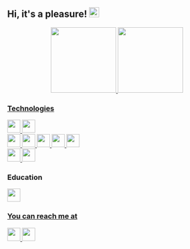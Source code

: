 ## Hi, it's a pleasure! <img src="https://ik.imagekit.io/joaonasc/GitHub/assets/wave_Mdjm5gVSL.gif" width="23px"> 

<div align="center">
  <a href="https://github.com/coutinhomarco">
  <img height="150em" src="https://github-readme-stats.vercel.app/api?username=JoaoPedroLage&show_icons=true&theme=dark&include_all_commits=true&count_private=true"/>
  <img height="150em" src="https://github-readme-stats.vercel.app/api/top-langs/?username=JoaoPedroLage&layout=compact&langs_count=7&theme=dark"/>
</div>

### Technologies
<section style="display: inline-block;">
  <a href="https://isocpp.org/std/the-standard" target="blank">
    <img 
      height="30"
      src="https://img.shields.io/badge/C%2B%2B-00599C?style=for-the-badge&logo=c%2B%2B&logoColor=white"
      />
  </a>
  <a href="https://docs.python.org/3/" target="_blank">
    <img 
      height="30"
      src="https://img.shields.io/badge/Python-3776AB?style=for-the-badge&logo=python&logoColor=white"
     />
  </a>
  <br/>
  <a href="https://developer.mozilla.org/en-US/docs/Web/JavaScript" target="blank">
    <img
      height="30"
      src="https://img.shields.io/badge/JavaScript-F7DF1E?style=for-the-badge&logo=javascript&logoColor=black"
    />
  </a>
  <a href="https://developer.mozilla.org/en-US/docs/Web/HTML" target="blank">
    <img
      height="30"
      src="https://img.shields.io/badge/HTML5-E34F26?style=for-the-badge&logo=html5&logoColor=white"
    />
  </a>
  <a href="https://developer.mozilla.org/en-US/docs/Web/CSS" target="blank">
    <img
      height="30"
      src="https://img.shields.io/badge/CSS3-1572B6?style=for-the-badge&logo=css3&logoColor=white"
    />
  </a>
  <a href="https://reactjs.org/" target="blank">
    <img
      height="30"
      src="https://img.shields.io/badge/React-20232A?style=for-the-badge&logo=react&logoColor=61DAFB"
    />
  </a>
  <a href="https://redux.js.org/" target="blank">
    <img
      height="30"
      src="https://img.shields.io/badge/Redux-593D88?style=for-the-badge&logo=redux&logoColor=white"
    />
  </a>
  <br/>
  <a href="https://dev.mysql.com/doc/" target="blank">
    <img 
      height="30"
      src="https://img.shields.io/badge/MySQL-005C84?style=for-the-badge&logo=mysql&logoColor=white"
     />
  </a>
  <a href="https://docs.docker.com/" target="blank">
    <img 
      height="30"
      src="https://img.shields.io/badge/Docker-2CA5E0?style=for-the-badge&logo=docker&logoColor=white"
     />
  </a>
</section>

### Education
<section>
  <a href="https://github.com/betrybe" target="blank">
    <img 
      height="30"
      src="https://img.shields.io/badge/Trybe-blueviolet?color=2EBB88">
</section>

### You can reach me at
<section>
  <a href="https://www.linkedin.com/in/joaopedrolage/" target="blank">
    <img
      height="30"
      src="https://img.shields.io/badge/LinkedIn-0077B5?style=for-the-badge&logo=linkedin&logoColor=white"
    />
  </a>
  <a href="mailto:joaopedro.lage@outlook.com">
    <img 
      height="30"
      src="https://img.shields.io/badge/Microsoft_Outlook-0078D4?style=for-the-badge&logo=microsoft-outlook&logoColor=white"
    />
  </a>
</section>

